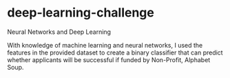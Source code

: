 # deep-learning-challenge
Neural Networks and Deep Learning

With knowledge of machine learning and neural networks, I used the features in the provided dataset to create a binary classifier that can predict whether applicants will be successful if funded by Non-Profit, Alphabet Soup.
